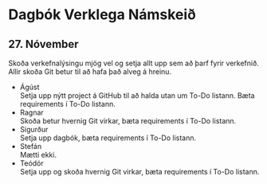 # Dagbók Verklega Námskeið

## 27. Nóvember
Skoða verkefnalýsingu mjög vel og setja allt upp sem að þarf fyrir verkefnið.  
Allir skoða Git betur til að hafa það alveg á hreinu.

- Ágúst  
  Setja upp nýtt project á GitHub til að halda utan um To-Do listann. Bæta requirements í To-Do listann.
- Ragnar  
  Skoða betur hvernig Git virkar, bæta requirements í To-Do listann.
- Sigurður  
  Setja upp dagbók, bæta requirements í To-Do listann.
- Stefán  
  Mætti ekki.
- Teódór  
  Setja upp og skoða hvernig Git virkar, bæta requirements í To-Do listann.
